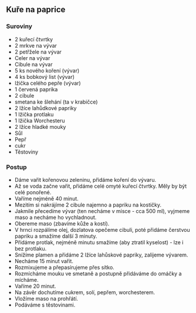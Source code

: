 ## Kuře na paprice

### Suroviny
- 2 kuřecí čtvrtky
- 2 mrkve na vývar
- 2 petřžele na vývar
- Celer na vývar
- Cibule na vývar
- 5 ks nového koření (vývar)
- 4 ks bobkový list (vývar)
- lžička celého pepře (vývar)
- 1 červená paprika
- 2 cibule
- smetana ke šlehání (ta v krabičce)
- 2 lžíce lahůdkové papriky
- 1 lžička protlaku
- 1 lžička Worchesteru
- 2 lžíce hladké mouky
- Sůl
- Pepř
- cukr
- Těstoviny

### Postup
- Dáme vařit kořenovou zeleninu, přidáme koření do vývaru.
- Až se voda začne vařit, přidáme celé omyté kuřecí čtvrtky. Měly by být celé ponořené.
- Vaříme nejméně 40 minut.
- Mezitím si nakrájíme 2 cibule najemno a papriku na kostičky.
- Jakmile přecedíme vývar (ten necháme v misce - cca 500 ml), vyjmeme maso a necháme ho vychladnout. 
- Obereme maso (zbavíme kůže a kostí).
-  V hrnci rozpálíme olej, dozlatova opečeme cibuli, poté přidáme čerstvou papriku a smažíme další 3 minuty. 
-  Přidáme protlak, nejméně minutu smažíme (aby ztratil kyselost) - lze i bez protlaku.
-  Snížíme plamen a přidáme 2 lžíce lahůskové papriky, zalijeme vývarem.
-  Necháme 15 minut vařit. 
- Rozmixujeme a přepasírujeme přes sítko. 
- Rozmícháme mouku ve smetaně a postupně přidáváme do omáčky a mícháme.
- Vaříme 20 minut. 
- Na závěr dochutíme cukrem, solí, pepřem, worchesterem.
- Vložíme maso na prohřátí. 
- Podáváme s těstovinami. 
